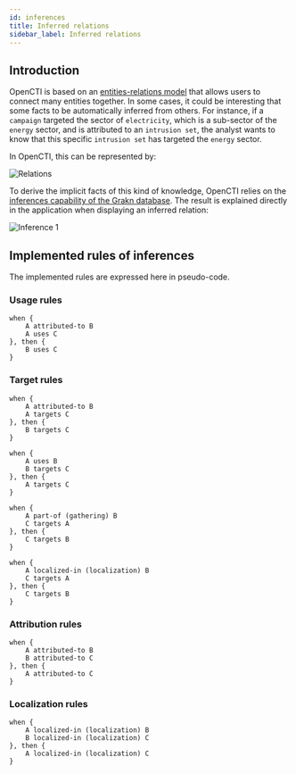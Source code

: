 ```yaml
---
id: inferences
title: Inferred relations
sidebar_label: Inferred relations
---
```


## Introduction

OpenCTI is based on an [entities-relations model](../usage/model) that allows users to connect many entities together. In some cases, it could be interesting that some facts to be automatically inferred from others. For instance, if a `campaign` targeted the sector of `electricity`, which is a sub-sector of the `energy` sector, and is attributed to an `intrusion set`, the analyst wants to know that this specific `intrusion set` has targeted the `energy` sector.

In OpenCTI, this can be represented by:

![Relations](assets/reference/relations.png "Relations")

To derive the implicit facts of this kind of knowledge, OpenCTI relies on the [inferences capability of the Grakn database](https://dev.grakn.ai/docs/schema/rules). The result is explained directly in the application when displaying an inferred relation:

![Inference 1](assets/reference/inference1.png "Inference 1")

## Implemented rules of inferences

The implemented rules are expressed here in pseudo-code.

### Usage rules

<pre><code>when {
	A attributed-to B
	A uses C
}, then {
	B uses C
}
</code></pre>

### Target rules

<pre><code>when {
	A attributed-to B
	A targets C
}, then {
	B targets C
}
</code></pre>

<pre><code>when {
	A uses B
	B targets C
}, then {
	A targets C
}
</code></pre>

<pre><code>when {
	A part-of (gathering) B
	C targets A
}, then {
	C targets B
}
</code></pre>

<pre><code>when {
	A localized-in (localization) B
	C targets A
}, then {
	C targets B
}
</code></pre>

### Attribution rules

<pre><code>when {
	A attributed-to B
	B attributed-to C
}, then {
	A attributed-to C
}
</code></pre>

### Localization rules

<pre><code>when {
	A localized-in (localization) B
	B localized-in (localization) C
}, then {
	A localized-in (localization) C
}
</code></pre>
